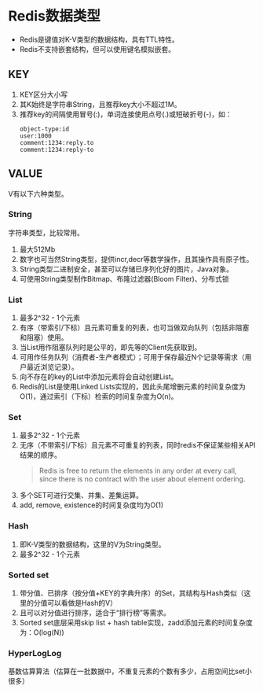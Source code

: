 # Redis数据类型
- Redis是键值对K-V类型的数据结构，具有TTL特性。
- Redis不支持嵌套结构，但可以使用键名模拟嵌套。
## KEY

1. KEY区分大小写
2. 其K始终是字符串String，且推荐key大小不超过1M。
3. 推荐key的间隔使用冒号(:)，单词连接使用点号(.)或短破折号(-)，如：
    ```
    object-type:id
    user:1000
    comment:1234:reply.to
    comment:1234:reply-to
    ```
## VALUE
V有以下六种类型。
### String
字符串类型，比较常用。
1. 最大512Mb
2. 数字也可当然String类型，提供incr,decr等数学操作，且其操作具有原子性。
3. String类型二进制安全，甚至可以存储已序列化好的图片，Java对象。
4. 可使用String类型制作Bitmap、布隆过滤器(Bloom Filter)、分布式锁

### List
1. 最多2^32 - 1个元素
2. 有序（带索引/下标）且元素可重复的列表，也可当做双向队列（包括非阻塞和阻塞）使用。
3. 当List用作阻塞队列时是公平的，即先等的Client先获取到。
4. 可用作任务队列（消费者-生产者模式）；可用于保存最近N个记录等需求（用户最近浏览记录）。
5. 向不存在的key的List中添加元素将会自动创建List。
6. Redis的List是使用Linked Lists实现的，因此头尾增删元素的时间复杂度为O(1)，通过索引（下标）检索的时间复杂度为O(n)。

### Set
1. 最多2^32 - 1个元素
2. 无序（不带索引/下标）且元素不可重复的列表，同时redis不保证某些相关API结果的顺序。
    > Redis is free to return the elements in any order at every call, since there is no contract with the user about element ordering.
3. 多个SET可进行交集、并集、差集运算。
4. add, remove, existence的时间复杂度均为O(1)

### Hash
1. 即K-V类型的数据结构，这里的V为String类型。
2. 最多2^32 - 1个元素

### Sorted set
1. 带分值、已排序（按分值+KEY的字典升序）的Set，其结构与Hash类似（这里的分值可以看做是Hash的V）
2. 且可以对分值进行排序，适合于“排行榜”等需求。
3. Sorted set底层采用skip list + hash table实现，zadd添加元素的时间复杂度为：O(log(N)) 

### HyperLogLog
基数估算算法（估算在一批数据中，不重复元素的个数有多少，占用空间比set小很多）
